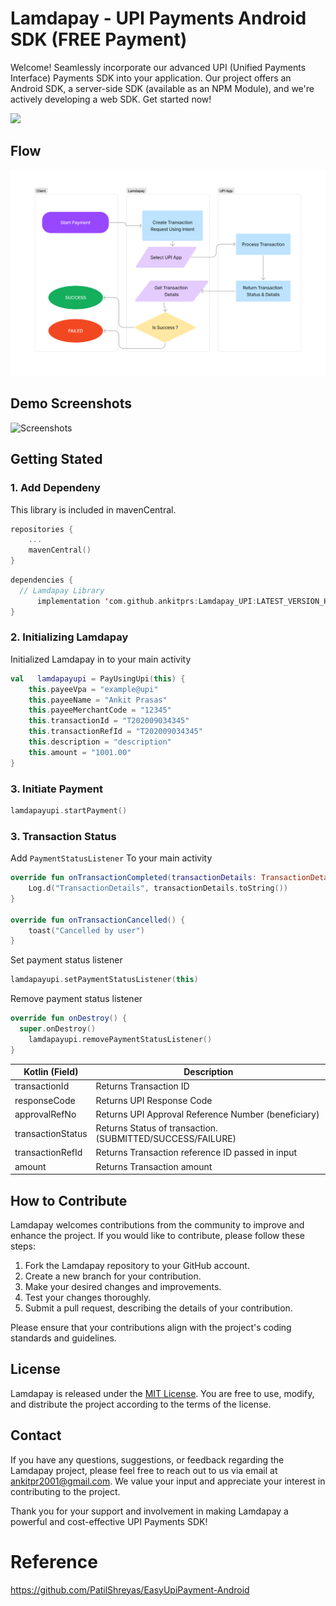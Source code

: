 # Lamdapay - UPI Payments Android SDK (FREE Payment)

Welcome! Seamlessly incorporate our advanced UPI (Unified Payments Interface) Payments SDK into your application. Our project offers an Android SDK, a server-side SDK (available as an NPM Module), and we're actively developing a web SDK. Get started now!

[![](https://jitpack.io/v/ankitprs/Lamdapay_UPI.svg)](https://jitpack.io/#ankitprs/Lamdapay_UPI)


## Flow
![Flow Image](./docs/images/lamdapay_flow.png)

## Demo Screenshots

![Screenshots]()


## Getting Stated


### 1.  Add Dependeny

This library is included in mavenCentral.
``` kotlin
repositories {
    ...
    mavenCentral()
}
```

``` kotlin
dependencies {
  // Lamdapay Library
      implementation 'com.github.ankitprs:Lamdapay_UPI:LATEST_VERSION_HERE'
}
```

### 2. Initializing Lamdapay
   Initialized Lamdapay in to your main activity

``` kotlin
val   lamdapayupi = PayUsingUpi(this) {
    this.payeeVpa = "example@upi"
    this.payeeName = "Ankit Prasas"
    this.payeeMerchantCode = "12345"
    this.transactionId = "T202009034345"
    this.transactionRefId = "T202009034345"
    this.description = "description"
    this.amount = "1001.00"
}
```

  ### 3. Initiate Payment

``` kotlin
lamdapayupi.startPayment()
```

  ### 3. Transaction Status

  Add `PaymentStatusListener` To your main activity

``` kotlin
override fun onTransactionCompleted(transactionDetails: TransactionDetails) {
    Log.d("TransactionDetails", transactionDetails.toString())
}

override fun onTransactionCancelled() {
    toast("Cancelled by user")
}

```
  Set payment status listener

``` kotlin
lamdapayupi.setPaymentStatusListener(this)
```

  Remove payment status listener

``` kotlin
override fun onDestroy() {
  super.onDestroy()
    lamdapayupi.removePaymentStatusListener()
}

```

| Kotlin (Field) | Description |
| ----------- | ----------- |
| transactionId      | Returns Transaction ID       |
| responseCode   | Returns UPI Response Code        |
| approvalRefNo   | Returns UPI Approval Reference Number (beneficiary)        |
| transactionStatus   | Returns Status of transaction. (SUBMITTED/SUCCESS/FAILURE)        |
| transactionRefId   | Returns Transaction reference ID passed in input        |
| amount   | Returns Transaction amount        |

## How to Contribute

Lamdapay welcomes contributions from the community to improve and enhance the project. If you would like to contribute, please follow these steps:

1. Fork the Lamdapay repository to your GitHub account.
2. Create a new branch for your contribution.
3. Make your desired changes and improvements.
4. Test your changes thoroughly.
5. Submit a pull request, describing the details of your contribution.

Please ensure that your contributions align with the project's coding standards and guidelines.

## License

Lamdapay is released under the [MIT License](https://opensource.org/licenses/MIT). You are free to use, modify, and distribute the project according to the terms of the license.

## Contact

If you have any questions, suggestions, or feedback regarding the Lamdapay project, please feel free to reach out to us via email at [ankitpr2001@gmail.com](mailto:ankitpr2001@gmail.com). We value your input and appreciate your interest in contributing to the project.

Thank you for your support and involvement in making Lamdapay a powerful and cost-effective UPI Payments SDK!

# Reference

 https://github.com/PatilShreyas/EasyUpiPayment-Android
